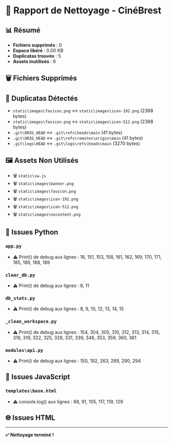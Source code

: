 # 🧹 Rapport de Nettoyage - CinéBrest

## 📊 Résumé

- **Fichiers supprimés** : 0
- **Espace libéré** : 0.00 KB
- **Duplicatas trouvés** : 5
- **Assets inutilisés** : 6

## 🗑️ Fichiers Supprimés


## 🔄 Duplicatas Détectés

- `static\images\favicon.png` ↔️ `static\images\icon-192.png` (2368 bytes)
- `static\images\favicon.png` ↔️ `static\images\icon-512.png` (2368 bytes)
- `.git\ORIG_HEAD` ↔️ `.git\refs\heads\main` (41 bytes)
- `.git\ORIG_HEAD` ↔️ `.git\refs\remotes\origin\main` (41 bytes)
- `.git\logs\HEAD` ↔️ `.git\logs\refs\heads\main` (3270 bytes)

## 🖼️ Assets Non Utilisés

- 🗑️ `static\sw.js`
- 🗑️ `static\images\banner.png`
- 🗑️ `static\images\favicon.png`
- 🗑️ `static\images\icon-192.png`
- 🗑️ `static\images\icon-512.png`
- 🗑️ `static\images\nocontent.png`

## 🐍 Issues Python

### `app.py`
- ⚠️ Print() de debug aux lignes : 18, 151, 153, 158, 161, 162, 169, 170, 171, 185, 186, 188, 189
### `clear_db.py`
- ⚠️ Print() de debug aux lignes : 6, 11
### `db_stats.py`
- ⚠️ Print() de debug aux lignes : 8, 9, 10, 12, 13, 14, 15
### `_clean_workspace.py`
- ⚠️ Print() de debug aux lignes : 154, 304, 305, 310, 312, 313, 314, 315, 316, 319, 322, 325, 328, 331, 339, 346, 353, 359, 360, 361
### `modules\api.py`
- ⚠️ Print() de debug aux lignes : 150, 192, 263, 289, 290, 294

## 📜 Issues JavaScript

### `templates\base.html`
- ⚠️ console.log() aux lignes : 88, 91, 105, 117, 119, 129

## 🌐 Issues HTML


---

**✅ Nettoyage terminé !**

